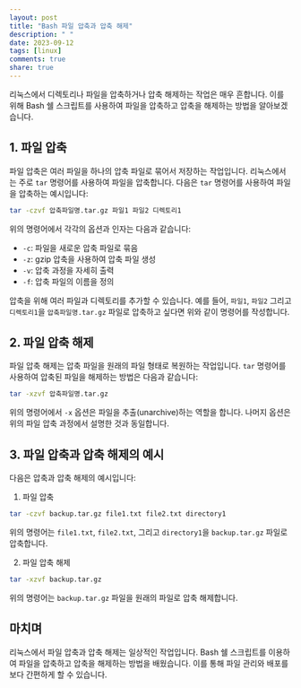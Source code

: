 ```yaml
---
layout: post
title: "Bash 파일 압축과 압축 해제"
description: " "
date: 2023-09-12
tags: [linux]
comments: true
share: true
---
```


리눅스에서 디렉토리나 파일을 압축하거나 압축 해제하는 작업은 매우 흔합니다. 이를 위해 Bash 쉘 스크립트를 사용하여 파일을 압축하고 압축을 해제하는 방법을 알아보겠습니다.

## 1. 파일 압축

파일 압축은 여러 파일을 하나의 압축 파일로 묶어서 저장하는 작업입니다. 리눅스에서는 주로 `tar` 명령어를 사용하여 파일을 압축합니다. 다음은 `tar` 명령어를 사용하여 파일을 압축하는 예시입니다:

```bash
tar -czvf 압축파일명.tar.gz 파일1 파일2 디렉토리1
```

위의 명령어에서 각각의 옵션과 인자는 다음과 같습니다:
- `-c`: 파일을 새로운 압축 파일로 묶음
- `-z`: gzip 압축을 사용하여 압축 파일 생성
- `-v`: 압축 과정을 자세히 출력
- `-f`: 압축 파일의 이름을 정의

압축을 위해 여러 파일과 디렉토리를 추가할 수 있습니다. 예를 들어, `파일1`, `파일2` 그리고 `디렉토리1`을 `압축파일명.tar.gz` 파일로 압축하고 싶다면 위와 같이 명령어를 작성합니다.

## 2. 파일 압축 해제

파일 압축 해제는 압축 파일을 원래의 파일 형태로 복원하는 작업입니다. `tar` 명령어를 사용하여 압축된 파일을 해제하는 방법은 다음과 같습니다:

```bash
tar -xzvf 압축파일명.tar.gz
```

위의 명령어에서 `-x` 옵션은 파일을 추출(unarchive)하는 역할을 합니다. 나머지 옵션은 위의 파일 압축 과정에서 설명한 것과 동일합니다.

## 3. 파일 압축과 압축 해제의 예시

다음은 압축과 압축 해제의 예시입니다:

1. 파일 압축

```bash
tar -czvf backup.tar.gz file1.txt file2.txt directory1
```

위의 명령어는 `file1.txt`, `file2.txt`, 그리고 `directory1`을 `backup.tar.gz` 파일로 압축합니다.

2. 파일 압축 해제

```bash
tar -xzvf backup.tar.gz
```

위의 명령어는 `backup.tar.gz` 파일을 원래의 파일로 압축 해제합니다.

## 마치며

리눅스에서 파일 압축과 압축 해제는 일상적인 작업입니다. Bash 쉘 스크립트를 이용하여 파일을 압축하고 압축을 해제하는 방법을 배웠습니다. 이를 통해 파일 관리와 배포를 보다 간편하게 할 수 있습니다.